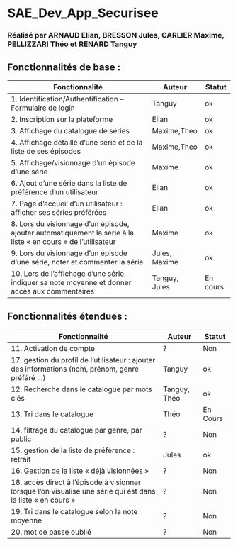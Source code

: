 # SAE_Dev_App_Securisee
### Réalisé par ARNAUD Elian, BRESSON Jules, CARLIER Maxime, PELLIZZARI Théo et RENARD Tanguy

## Fonctionnalités de base :
| Fonctionnalité                                                                                                | Auteur        | Statut   |
|---------------------------------------------------------------------------------------------------------------|---------------|----------|
| 1. Identification/Authentification – Formulaire de login                                                      | Tanguy        | ok       |
| 2. Inscription sur la plateforme                                                                              | Elian         | ok       |
| 3. Affichage du catalogue de séries                                                                           | Maxime,Theo   | ok       |
| 4. Affichage détaillé d’une série et de la liste de ses épisodes                                              | Maxime,Theo   | ok       |
| 5. Affichage/visionnage d’un épisode d’une série                                                              | Maxime        | ok       |
| 6. Ajout d’une série dans la liste de préférence d’un utilisateur                                             | Elian         | ok       |
| 7. Page d’accueil d’un utilisateur : afficher ses séries préférées                                            | Elian         | ok       |
| 8. Lors du visionnage d’un épisode, ajouter automatiquement la série à la liste « en cours » de l’utilisateur | Maxime        | ok       |
| 9. Lors du visionnage d’un épisode d’une série, noter et commenter la série                                   | Jules, Maxime | ok       |
| 10. Lors de l’affichage d’une série, indiquer sa note moyenne et donner accès aux commentaires                | Tanguy, Jules | En cours |

## Fonctionnalités étendues :
| Fonctionnalité                                                                                               | Auteur       | Statut   |
|--------------------------------------------------------------------------------------------------------------|--------------|----------|
| 11. Activation de compte                                                                                     | ?            | Non      |
| 17. gestion du profil de l’utilisateur : ajouter des informations (nom, prénom, genre préféré ...)           | Tanguy       | ok       |
| 12. Recherche dans le catalogue par mots clés                                                                | Tanguy, Théo | ok       |
| 13. Tri dans le catalogue                                                                                    | Théo         | En Cours |
| 14. filtrage du catalogue par genre, par public                                                              | ?            | Non      |
| 15. gestion de la liste de préférence : retrait                                                              | Jules        | ok       |
| 16. Gestion de la liste « déjà visionnées »                                                                  | ?            | Non      |
| 18. accès direct à l’épisode à visionner lorsque l’on visualise une série qui est dans la liste « en cours » | ?            | Non      |
| 19. Tri dans le catalogue selon la note moyenne                                                              | ?            | Non      |
| 20. mot de passe oublié                                                                                      | ?            | Non      |

